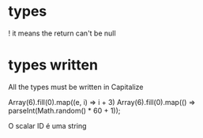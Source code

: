 # types
! it means the return can't be null

# types written
All the types must be written in Capitalize 

Array(6).fill(0).map((e, i) => i + 3)
Array(6).fill(0).map(() => parseInt(Math.random() * 60 + 1));

O scalar ID é uma string